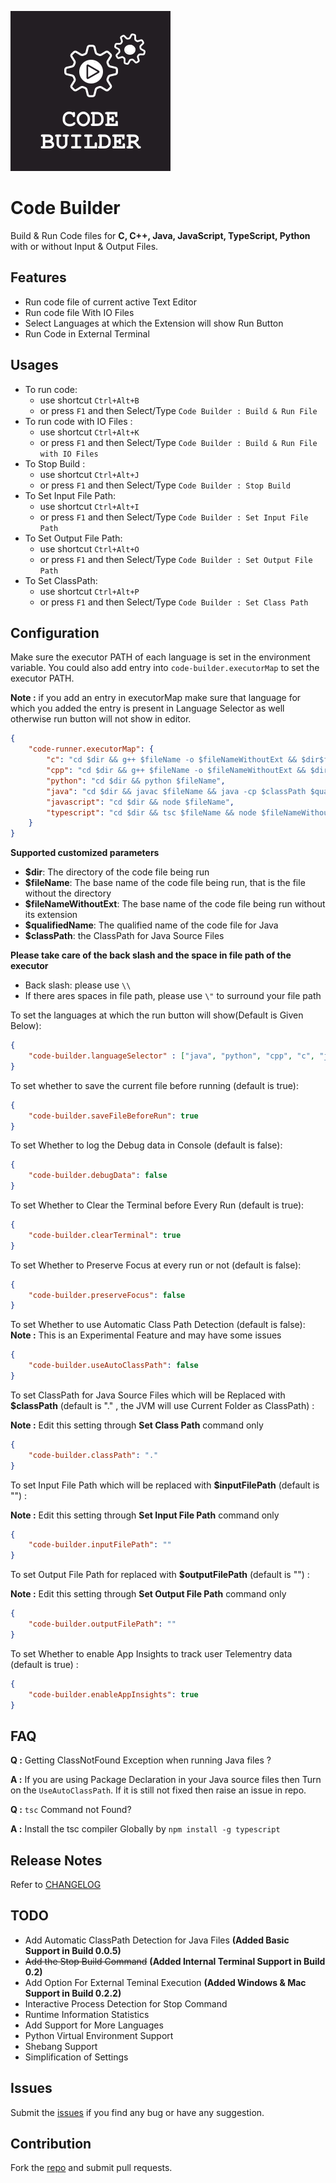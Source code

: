 <img src="./images/logo128.svg" alt = "logo"><br>

# Code Builder
Build & Run Code files for **C, C++, Java, JavaScript, TypeScript, Python** with or without Input & Output Files.


## Features

* Run code file of current active Text Editor
* Run code file With IO Files
* Select Languages at which the Extension will show Run Button
* Run Code in External Terminal

## Usages

* To run code:
  * use shortcut `Ctrl+Alt+B`
  * or press `F1` and then Select/Type `Code Builder : Build & Run File`
* To run code with IO Files :
  * use shortcut `Ctrl+Alt+K`
  * or press `F1` and then Select/Type `Code Builder : Build & Run File with IO Files`
* To Stop Build :
  * use shortcut `Ctrl+Alt+J`
  * or press `F1` and then Select/Type `Code Builder : Stop Build`
* To Set Input File Path:
  * use shortcut `Ctrl+Alt+I`
  * or press `F1` and then Select/Type `Code Builder : Set Input File Path`
* To Set Output File Path:
  * use shortcut `Ctrl+Alt+O`
  * or press `F1` and then Select/Type `Code Builder : Set Output File Path`
* To Set ClassPath:
  * use shortcut `Ctrl+Alt+P`
  * or press `F1` and then Select/Type `Code Builder : Set Class Path`

## Configuration

Make sure the executor PATH of each language is set in the environment variable.
You could also add entry into `code-builder.executorMap` to set the executor PATH.

**Note :** if you add an entry in executorMap make sure that language for which you added the entry is present in Language Selector as well otherwise run button will not show in editor.
```json
{
    "code-runner.executorMap": {
		"c": "cd $dir && g++ $fileName -o $fileNameWithoutExt && $dir$fileNameWithoutExt",
		"cpp": "cd $dir && g++ $fileName -o $fileNameWithoutExt && $dir$fileNameWithoutExt",
		"python": "cd $dir && python $fileName",
		"java": "cd $dir && javac $fileName && java -cp $classPath $qualifiedName",
		"javascript": "cd $dir && node $fileName",
		"typescript": "cd $dir && tsc $fileName && node $fileNameWithoutExt.js"
    }
}
```

**Supported customized parameters**
  * **$dir**: The directory of the code file being run
  * **$fileName**: The base name of the code file being run, that is the file without the directory
  * **$fileNameWithoutExt**: The base name of the code file being run without its extension
  * **$qualifiedName**: The qualified name of the code file for Java
  * **$classPath**: the ClassPath for Java Source Files

**Please take care of the back slash and the space in file path of the executor**
  * Back slash: please use `\\`
  * If there ares spaces in file path, please use `\"` to surround your file path

To set the languages at which the run button will show(Default is Given Below):
```json
{
    "code-builder.languageSelector" : ["java", "python", "cpp", "c", "javascript","typescript"]
}
```

To set whether to save the current file before running (default is true):
```json
{
    "code-builder.saveFileBeforeRun": true
}
```

To set Whether to log the Debug data in Console (default is false):
```json
{
    "code-builder.debugData": false
}
```

To set Whether to Clear the Terminal before Every Run (default is true):
```json
{
    "code-builder.clearTerminal": true
}
```

To set Whether to Preserve Focus at every run or not (default is false):
```json
{
    "code-builder.preserveFocus": false
}
```

To set Whether to use Automatic Class Path Detection (default is false):
**Note :** This is an Experimental Feature and may have some issues
```json
{
    "code-builder.useAutoClassPath": false
}
```

To set ClassPath for Java Source Files which will be Replaced with **$classPath** (default is "." , the JVM will use Current Folder as ClassPath) :

**Note :** Edit this setting through **Set Class Path** command only

```json
{
    "code-builder.classPath": "."
}
```
To set Input File Path which will be replaced with **$inputFilePath** (default is "") :

**Note :** Edit this setting through **Set Input File Path** command only

```json
{
    "code-builder.inputFilePath": ""
}
```

To set Output File Path for replaced with **$outputFilePath** (default is "") :

**Note :** Edit this setting through **Set Output File Path** command only

```json
{
    "code-builder.outputFilePath": ""
}
```

To set Whether to enable App Insights to track user Telementry data (default is true) :

```json
{
    "code-builder.enableAppInsights": true
}
```

## FAQ
**Q :** Getting ClassNotFound Exception when running Java files ?

**A :** If you are using Package Declaration in your Java source files then Turn on the `UseAutoClassPath`. If it is still not fixed then raise an issue in repo.  

**Q :** `tsc` Command not Found?

**A :** Install the tsc compiler Globally by `npm install -g typescript`
## Release Notes
Refer to [CHANGELOG](CHANGELOG.md)

## TODO
- Add Automatic ClassPath Detection for Java Files **(Added Basic Support in Build 0.0.5)**
- ~~Add the Stop Build Command~~ **(Added Internal Terminal Support in Build 0.2)**
- Add Option For External Teminal Execution **(Added Windows & Mac Support in Build 0.2.2)**
- Interactive Process Detection for Stop Command
- Runtime Information Statistics
- Add Support for More Languages
- Python Virtual Environment Support
- Shebang Support
- Simplification of Settings

## Issues
Submit the [issues](https://github.com/YaduAhuja/Code-Builder/issues) if you find any bug or have any suggestion.

## Contribution
Fork the [repo](https://github.com/YaduAhuja/Code-Builder) and submit pull requests.
